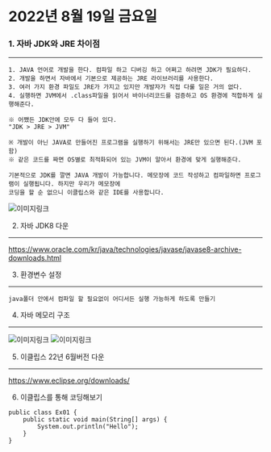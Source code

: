 # 2022년 8월 19일 금요일

### 1. 자바 JDK와 JRE 차이점
---
    1. JAVA 언어로 개발을 한다. 컴파일 하고 디버깅 하고 어쩌고 하려면 JDK가 필요하다.
    2. 개발을 하면서 자바에서 기본으로 제공하는 JRE 라이브러리를 사용한다.
    3. 여러 가지 환경 파일도 JRE가 가지고 있지만 개발자가 직접 다룰 일은 거의 없다.
    4. 실행하면 JVM에서 .class파일을 읽어서 바이너리코드를 검증하고 OS 환경에 적합하게 실행해준다.

    ※ 어쨌든 JDK안에 모두 다 들어 있다.
    "JDK > JRE > JVM"

    ※ 개발이 아닌 JAVA로 만들어진 프로그램을 실행하기 위해서는 JRE만 있으면 된다.(JVM 포함)
    ※ 같은 코드를 짜면 OS별로 최적화되어 있는 JVM이 알아서 환경에 맞게 실행해준다.

    기본적으로 JDK를 깔면 JAVA 개발이 가능합니다. 메모장에 코드 작성하고 컴파일하면 프로그램이 실행됩니다. 하지만 우리가 메모장에
    코딩을 할 순 없으니 이클립스와 같은 IDE를 사용합니다.

![이미지링크](https://dthumb-phinf.pstatic.net/?src=%22https%3A%2F%2Fblog.kakaocdn.net%2Fdn%2Fd1gYvX%2FbtqAiXbOybR%2FITzib2xhpHXYCReizDW0X0%2Fimg.png%22&type=cafe_wa800)


2. 자바 JDK8 다운
---
https://www.oracle.com/kr/java/technologies/javase/javase8-archive-downloads.html


3. 환경변수 설정 
---
    java폴더 안에서 컴파일 할 필요없이 어디서든 실행 가능하게 하도록 만들기


4. 자바 메모리 구조 
---
![이미지링크](https://dthumb-phinf.pstatic.net/?src=%22http%3A%2F%2Fcafeptthumb3.phinf.naver.net%2F20130524_83%2Fzeroday7_1369363867407vYoPA_PNG%2Fjvm_exe.PNG%3Ftype%3Dw740%22&type=cafe_wa740)
![이미지링크](https://dthumb-phinf.pstatic.net/?src=%22http%3A%2F%2Fcafeptthumb1.phinf.naver.net%2F20130524_115%2Fzeroday7_1369364459450INoTP_PNG%2Fjvm_struct.PNG%3Ftype%3Dw740%22&type=cafe_wa740)


5. 이클립스 22년 6월버전 다운
---
https://www.eclipse.org/downloads/


6. 이클립스를 통해 코딩해보기
```
public class Ex01 {
	public static void main(String[] args) {
		System.out.println("Hello");
	}
}
```